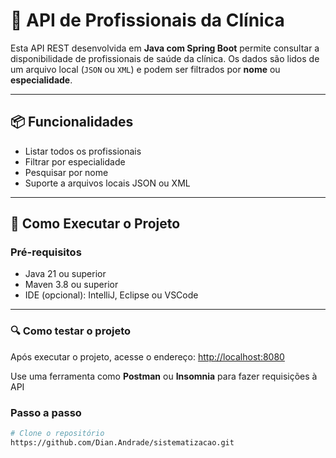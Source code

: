 # 🏥 API de Profissionais da Clínica

Esta API REST desenvolvida em **Java com Spring Boot** permite consultar a disponibilidade de profissionais de saúde da clínica. Os dados são lidos de um arquivo local (`JSON` ou `XML`) e podem ser filtrados por **nome** ou **especialidade**.

---

## 📦 Funcionalidades

- Listar todos os profissionais
- Filtrar por especialidade
- Pesquisar por nome
- Suporte a arquivos locais JSON ou XML

---

## 🚀 Como Executar o Projeto

### Pré-requisitos

- Java 21 ou superior
- Maven 3.8 ou superior
- IDE (opcional): IntelliJ, Eclipse ou VSCode

---

 ### 🔍 Como testar o projeto

Após executar o projeto, acesse o endereço: [http://localhost:8080](http://localhost:8080)

Use uma ferramenta como **Postman** ou **Insomnia** para fazer requisições à API


### Passo a passo

```bash
# Clone o repositório
https://github.com/Dian.Andrade/sistematizacao.git






